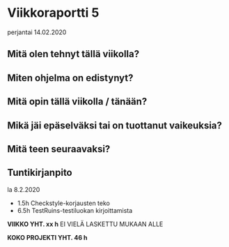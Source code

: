 # Viikkoraportti 5
perjantai 14.02.2020


## Mitä olen tehnyt tällä viikolla?




## Miten ohjelma on edistynyt?



## Mitä opin tällä viikolla / tänään?



## Mikä jäi epäselväksi tai on tuottanut vaikeuksia?



## Mitä teen seuraavaksi?



## Tuntikirjanpito

la 8.2.2020
* 1.5h Checkstyle-korjausten teko
* 6.5h TestRuins-testiluokan kirjoittamista




**VIIKKO YHT. xx h** EI VIELÄ LASKETTU MUKAAN ALLE

**KOKO PROJEKTI YHT. 46 h**
